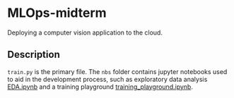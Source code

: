 # MLOps-midterm
Deploying a computer vision application to the cloud.

## Description

`train.py` is the primary file. The `nbs` folder contains jupyter notebooks used to aid in the development process, such as exploratory data analysis [EDA.ipynb](https://github.com/BavarianToolbox/MLOps-midterm/blob/main/train/nbs/EDA.ipynb) and a training playground [training_playground.ipynb](https://github.com/BavarianToolbox/MLOps-midterm/blob/main/train/nbs/training_playground.ipynb).

